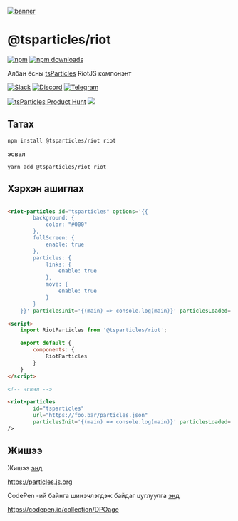 [![banner](https://particles.js.org/images/banner3.png)](https://particles.js.org)

# @tsparticles/riot

[![npm](https://img.shields.io/npm/v/@tsparticles/riot)](https://www.npmjs.com/package/@tsparticles/riot) [![npm downloads](https://img.shields.io/npm/dm/@tsparticles/riot)](https://www.npmjs.com/package/@tsparticles/riot)

Албан ёсны [tsParticles](https://github.com/matteobruni/tsparticles) RiotJS компонэнт

[![Slack](https://particles.js.org/images/slack.png)](https://join.slack.com/t/tsparticles/shared_invite/enQtOTcxNTQxNjQ4NzkxLWE2MTZhZWExMWRmOWI5MTMxNjczOGE1Yjk0MjViYjdkYTUzODM3OTc5MGQ5MjFlODc4MzE0N2Q1OWQxZDc1YzI) [![Discord](https://particles.js.org/images/discord.png)](https://discord.gg/hACwv45Hme) [![Telegram](https://particles.js.org/images/telegram.png)](https://t.me/tsparticles)

[![tsParticles Product Hunt](https://api.producthunt.com/widgets/embed-image/v1/featured.svg?post_id=186113&theme=light)](https://www.producthunt.com/posts/tsparticles?utm_source=badge-featured&utm_medium=badge&utm_souce=badge-tsparticles") <a href="https://www.buymeacoffee.com/matteobruni"><img src="https://img.buymeacoffee.com/button-api/?text=Buy me a beer&emoji=🍺&slug=matteobruni&button_colour=5F7FFF&font_colour=ffffff&font_family=Arial&outline_colour=000000&coffee_colour=FFDD00"></a>

## Татах

```shell
npm install @tsparticles/riot riot
```

эсвэл

```shell
yarn add @tsparticles/riot riot
```

## Хэрхэн ашиглах

```html

<riot-particles id="tsparticles" options='{{
        background: {
            color: "#000"
        },
        fullScreen: {
            enable: true
        },
        particles: {
            links: {
                enable: true
            },
            move: {
                enable: true
            }
        }
    }}' particlesInit='{(main) => console.log(main)}' particlesLoaded='{(container) => console.log(container)}'/>

<script>
    import RiotParticles from '@tsparticles/riot';

    export default {
        components: {
            RiotParticles
        }
    }
</script>

<!-- эсвэл -->

<riot-particles
        id="tsparticles"
        url="https://foo.bar/particles.json"
        particlesInit='{(main) => console.log(main)}' particlesLoaded='{(container) => console.log(container)}'/>
/>
```

## Жишээ

Жишээ [энд](https://particles.js.org)

<https://particles.js.org>

CodePen -ий байнга шинэчлэгдэж байдаг цуглуулга [энд](https://codepen.io/collection/DPOage)

<https://codepen.io/collection/DPOage>
